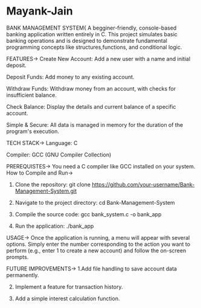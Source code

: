 # Mayank-Jain

BANK MANAGEMENT SYSTEM{
A begginer-friendly, console-based banking application written entirely in C. This project simulates basic banking operations and is designed to demonstrate fundamental programming concepts like structures,functions, and conditional logic.

FEATURES-> 
Create New Account: Add a new user with a name and initial deposit.

Deposit Funds: Add money to any existing account.

Withdraw Funds: Withdraw money from an account, with checks for insufficient balance.

Check Balance: Display the details and current balance of a specific account.

Simple & Secure: All data is managed in memory for the duration of the program's execution.

TECH STACK->
Language: C

Compiler: GCC (GNU Compiler Collection)

PREREQUISTES->
You need a C compiler like GCC installed on your system.
How to Compile and Run->
1. Clone the repository:
   git clone https://github.com/your-username/Bank-Management-System.git

2. Navigate to the project directory:
   cd Bank-Management-System

3. Compile the source code:
   gcc bank_system.c -o bank_app

4. Run the application:
   ./bank_app

USAGE->
Once the application is running, a menu will appear with several options. Simply enter the number corresponding to the action you want to perform (e.g., enter 1 to create a new account) and follow the on-screen prompts.


FUTURE IMPROVEMENTS->
1.Add file handling to save account data permanently.

2. Implement a feature for transaction history.

3. Add a simple interest calculation function.















   

